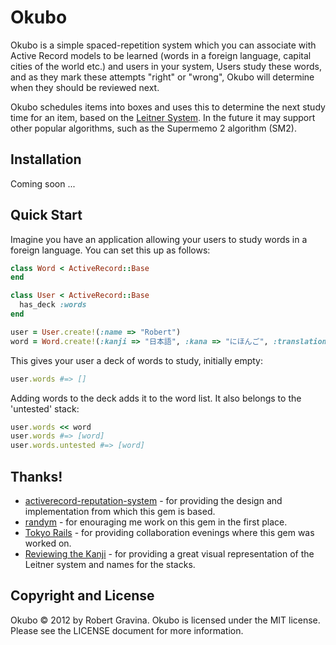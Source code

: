 Okubo
=====

Okubo is a simple spaced-repetition system which you can associate with Active Record models to be learned
(words in a foreign language, capital cities of the world etc.) and users in your system, Users study these 
words, and as they mark these attempts "right" or "wrong", Okubo will determine when they should be reviewed
next.

Okubo schedules items into boxes and uses this to determine the next study time for an item, based on the [Leitner System](http://en.wikipedia.org/wiki/Leitner_system).
In the future it may support other popular algorithms, such as the Supermemo 2 algorithm (SM2).

Installation
------------

Coming soon ...

Quick Start
-----------

Imagine you have an application allowing your users to study words in a foreign language. You can set this up as follows:

```ruby
class Word < ActiveRecord::Base
end

class User < ActiveRecord::Base
  has_deck :words
end

user = User.create!(:name => "Robert")
word = Word.create!(:kanji => "日本語", :kana => "にほんご", :translation => "Japanese language")
```

This gives your user a deck of words to study, initially empty:

```ruby
user.words #=> []
```

Adding words to the deck adds it to the word list. It also belongs to the 'untested' stack:

```ruby
user.words << word
user.words #=> [word]
user.words.untested #=> [word]
```

Thanks!
-------

* [activerecord-reputation-system](https://github.com/twitter/activerecord-reputation-system/) - for providing the design and implementation from which this gem is based.
* [randym](https://github.com/randym/) - for enouraging me work on this gem in the first place.
* [Tokyo Rails](http://www.tokyorails.com/) - for providing collaboration evenings where this gem was worked on.
* [Reviewing the Kanji](http://kanji.koohii.com/) - for providing a great visual representation of the Leitner system and names for the stacks.

Copyright and License
---------------------
Okubo © 2012 by Robert Gravina. Okubo is licensed under the MIT license. Please see the LICENSE document for more information.